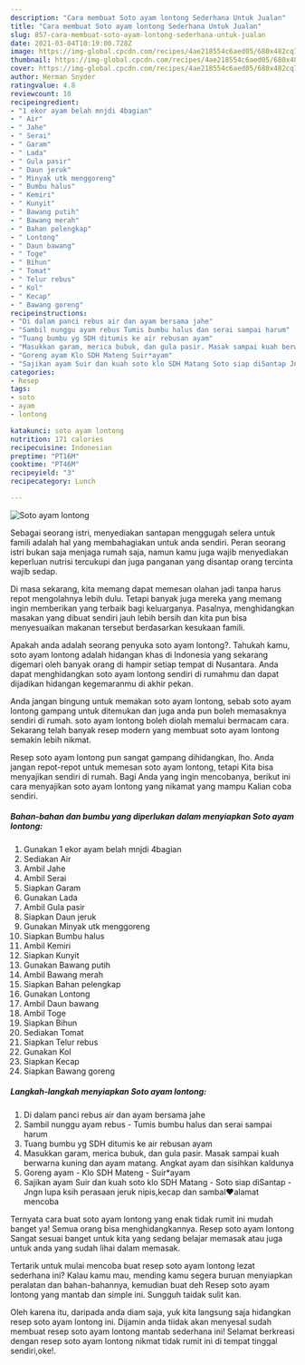 ```yaml
---
description: "Cara membuat Soto ayam lontong Sederhana Untuk Jualan"
title: "Cara membuat Soto ayam lontong Sederhana Untuk Jualan"
slug: 857-cara-membuat-soto-ayam-lontong-sederhana-untuk-jualan
date: 2021-03-04T10:19:00.728Z
image: https://img-global.cpcdn.com/recipes/4ae218554c6aed05/680x482cq70/soto-ayam-lontong-foto-resep-utama.jpg
thumbnail: https://img-global.cpcdn.com/recipes/4ae218554c6aed05/680x482cq70/soto-ayam-lontong-foto-resep-utama.jpg
cover: https://img-global.cpcdn.com/recipes/4ae218554c6aed05/680x482cq70/soto-ayam-lontong-foto-resep-utama.jpg
author: Herman Snyder
ratingvalue: 4.8
reviewcount: 10
recipeingredient:
- "1 ekor ayam belah mnjdi 4bagian"
- " Air"
- " Jahe"
- " Serai"
- " Garam"
- " Lada"
- " Gula pasir"
- " Daun jeruk"
- " Minyak utk menggoreng"
- " Bumbu halus"
- " Kemiri"
- " Kunyit"
- " Bawang putih"
- " Bawang merah"
- " Bahan pelengkap"
- " Lontong"
- " Daun bawang"
- " Toge"
- " Bihun"
- " Tomat"
- " Telur rebus"
- " Kol"
- " Kecap"
- " Bawang goreng"
recipeinstructions:
- "Di dalam panci rebus air dan ayam bersama jahe"
- "Sambil nunggu ayam rebus Tumis bumbu halus dan serai sampai harum"
- "Tuang bumbu yg SDH ditumis ke air rebusan ayam"
- "Masukkan garam, merica bubuk, dan gula pasir. Masak sampai kuah berwarna kuning dan ayam matang. Angkat ayam dan sisihkan kaldunya"
- "Goreng ayam Klo SDH Mateng Suir*ayam"
- "Sajikan ayam Suir dan kuah soto klo SDH Matang Soto siap diSantap Jngn lupa ksih perasaan jeruk nipis,kecap dan sambal❤️alamat mencoba"
categories:
- Resep
tags:
- soto
- ayam
- lontong

katakunci: soto ayam lontong 
nutrition: 171 calories
recipecuisine: Indonesian
preptime: "PT16M"
cooktime: "PT46M"
recipeyield: "3"
recipecategory: Lunch

---
```



![Soto ayam lontong](https://img-global.cpcdn.com/recipes/4ae218554c6aed05/680x482cq70/soto-ayam-lontong-foto-resep-utama.jpg)

Sebagai seorang istri, menyediakan santapan menggugah selera untuk famili adalah hal yang membahagiakan untuk anda sendiri. Peran seorang istri bukan saja menjaga rumah saja, namun kamu juga wajib menyediakan keperluan nutrisi tercukupi dan juga panganan yang disantap orang tercinta wajib sedap.

Di masa  sekarang, kita memang dapat memesan olahan jadi tanpa harus repot mengolahnya lebih dulu. Tetapi banyak juga mereka yang memang ingin memberikan yang terbaik bagi keluarganya. Pasalnya, menghidangkan masakan yang dibuat sendiri jauh lebih bersih dan kita pun bisa menyesuaikan makanan tersebut berdasarkan kesukaan famili. 



Apakah anda adalah seorang penyuka soto ayam lontong?. Tahukah kamu, soto ayam lontong adalah hidangan khas di Indonesia yang sekarang digemari oleh banyak orang di hampir setiap tempat di Nusantara. Anda dapat menghidangkan soto ayam lontong sendiri di rumahmu dan dapat dijadikan hidangan kegemaranmu di akhir pekan.

Anda jangan bingung untuk memakan soto ayam lontong, sebab soto ayam lontong gampang untuk ditemukan dan juga anda pun boleh memasaknya sendiri di rumah. soto ayam lontong boleh diolah memalui bermacam cara. Sekarang telah banyak resep modern yang membuat soto ayam lontong semakin lebih nikmat.

Resep soto ayam lontong pun sangat gampang dihidangkan, lho. Anda jangan repot-repot untuk memesan soto ayam lontong, tetapi Kita bisa menyajikan sendiri di rumah. Bagi Anda yang ingin mencobanya, berikut ini cara menyajikan soto ayam lontong yang nikamat yang mampu Kalian coba sendiri.

<!--inarticleads1-->

##### Bahan-bahan dan bumbu yang diperlukan dalam menyiapkan Soto ayam lontong:

1. Gunakan 1 ekor ayam belah mnjdi 4bagian
1. Sediakan  Air
1. Ambil  Jahe
1. Ambil  Serai
1. Siapkan  Garam
1. Gunakan  Lada
1. Ambil  Gula pasir
1. Siapkan  Daun jeruk
1. Gunakan  Minyak utk menggoreng
1. Siapkan  Bumbu halus
1. Ambil  Kemiri
1. Siapkan  Kunyit
1. Gunakan  Bawang putih
1. Ambil  Bawang merah
1. Siapkan  Bahan pelengkap
1. Gunakan  Lontong
1. Ambil  Daun bawang
1. Ambil  Toge
1. Siapkan  Bihun
1. Sediakan  Tomat
1. Siapkan  Telur rebus
1. Gunakan  Kol
1. Siapkan  Kecap
1. Siapkan  Bawang goreng




<!--inarticleads2-->

##### Langkah-langkah menyiapkan Soto ayam lontong:

1. Di dalam panci rebus air dan ayam bersama jahe
1. Sambil nunggu ayam rebus - Tumis bumbu halus dan serai sampai harum
1. Tuang bumbu yg SDH ditumis ke air rebusan ayam
1. Masukkan garam, merica bubuk, dan gula pasir. Masak sampai kuah berwarna kuning dan ayam matang. Angkat ayam dan sisihkan kaldunya
1. Goreng ayam - Klo SDH Mateng - Suir*ayam
1. Sajikan ayam Suir dan kuah soto klo SDH Matang - Soto siap diSantap - Jngn lupa ksih perasaan jeruk nipis,kecap dan sambal❤️alamat mencoba




Ternyata cara buat soto ayam lontong yang enak tidak rumit ini mudah banget ya! Semua orang bisa menghidangkannya. Resep soto ayam lontong Sangat sesuai banget untuk kita yang sedang belajar memasak atau juga untuk anda yang sudah lihai dalam memasak.

Tertarik untuk mulai mencoba buat resep soto ayam lontong lezat sederhana ini? Kalau kamu mau, mending kamu segera buruan menyiapkan peralatan dan bahan-bahannya, kemudian buat deh Resep soto ayam lontong yang mantab dan simple ini. Sungguh taidak sulit kan. 

Oleh karena itu, daripada anda diam saja, yuk kita langsung saja hidangkan resep soto ayam lontong ini. Dijamin anda tiidak akan menyesal sudah membuat resep soto ayam lontong mantab sederhana ini! Selamat berkreasi dengan resep soto ayam lontong nikmat tidak rumit ini di tempat tinggal sendiri,oke!.

